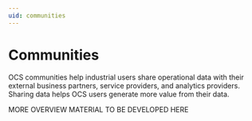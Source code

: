 ```yaml
---
uid: communities
---
```


# Communities

OCS communities help industrial users share operational data with their external business partners, service providers, and analytics providers. Sharing data helps OCS users generate more value from their data.

MORE OVERVIEW MATERIAL TO BE DEVELOPED HERE